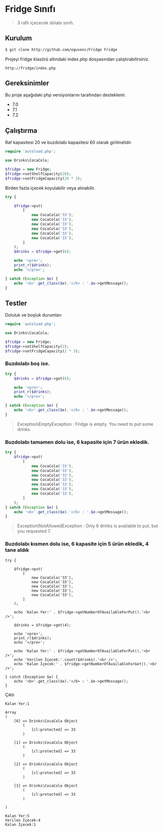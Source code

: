 
# Fridge Sınıfı

> 3 raflı içececek dolabı sınıfı.

## Kurulum

``` bash
$ git clone http://github.com/eguvenc/Fridge Fridge
```

Projeyi fridge klasörü altındaki index.php dosyasından çalıştırabilirsiniz.

```
http://fridge/index.php
```

## Gereksinimler

Bu proje aşağıdaki php versiyonlarını tarafından desteklenir.

* 7.0
* 7.1
* 7.2

## Çalıştırma

Raf kapasitesi 20 ve buzdolabı kapasitesi 60 olarak girilmelidir.

```php
require 'autoload.php';

use Drinks\CocaCola;

$fridge = new Fridge;
$fridge->setShelfCapacity(20);
$fridge->setFridgeCapacity(20 * 3);
```

Birden fazla içecek koyulabilir veya alınabilir.

```php
try {

    $fridge->put(
        [
            new CocaCola('33'),
            new CocaCola('33'),
            new CocaCola('33'),
            new CocaCola('33'),
            new CocaCola('33'),
            new CocaCola('33'),
        ]
    );
    $drinks = $fridge->get(6);

    echo '<pre>';
    print_r($drinks);
    echo '</pre>';

} catch (Exception $e) {
    echo '<b>'.get_class($e).'</b> : '.$e->getMessage();
}
```

## Testler

Doluluk ve boşluk durumları

```php
require 'autoload.php';

use Drinks\CocaCola;

$fridge = new Fridge;
$fridge->setShelfCapacity(2);
$fridge->setFridgeCapacity(2 * 3);
```

### Buzdolabı boş ise.


```php
try {
    $drinks = $fridge->get(6);

    echo '<pre>';
    print_r($drinks);
    echo '</pre>';

} catch (Exception $e) {
    echo '<b>'.get_class($e).'</b> : '.$e->getMessage();
}
```

> Exception\EmptyException : Fridge is empty. You need to put some drinks.


### Buzdolabı tamamen dolu ise, 6 kapasite için 7 ürün ekledik.


```php
try {
    $fridge->put(
        [
            new CocaCola('33'),
            new CocaCola('33'),
            new CocaCola('33'),
            new CocaCola('33'),
            new CocaCola('33'),
            new CocaCola('33'),
            new CocaCola('33'),
        ]
    );
} catch (Exception $e) {
    echo '<b>'.get_class($e).'</b> : '.$e->getMessage();
}
```

> Exception\NotAllowedException : Only 6 drinks is available to put, but you requested 7.


### Buzdolabı kısmen dolu ise, 6 kapasite için 5 ürün ekledik, 4 tane aldık

```
try {

    $fridge->put(
        [
            new CocaCola('33'),
            new CocaCola('33'),
            new CocaCola('33'),
            new CocaCola('33'),
            new CocaCola('33'),
        ]
    );

    echo 'Kalan Yer:' . $fridge->getNumberOfAvailableForPut().'<br />';

    $drinks = $fridge->get(4);

    echo '<pre>';
    print_r($drinks);
    echo '</pre>';

    echo 'Kalan Yer:' . $fridge->getNumberOfAvailableForPut().'<br />';
    echo 'Verilen İçecek:'.count($drinks).'<br />';
    echo 'Kalan İçecek:' . $fridge->getNumberOfAvailableForGet().'<br />';

} catch (Exception $e) {
    echo '<b>'.get_class($e).'</b> : '.$e->getMessage();
}
```

Çıktı

```
Kalan Yer:1

Array
(
    [0] => Drinks\CocaCola Object
        (
            [cl:protected] => 33
        )

    [1] => Drinks\CocaCola Object
        (
            [cl:protected] => 33
        )

    [2] => Drinks\CocaCola Object
        (
            [cl:protected] => 33
        )

    [3] => Drinks\CocaCola Object
        (
            [cl:protected] => 33
        )

)

Kalan Yer:5
Verilen İçecek:4
Kalan İçecek:1
```